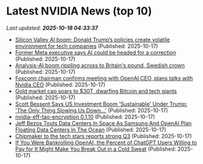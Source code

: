 # Latest NVIDIA News (top 10)
_Last updated: **2025-10-18 04:33:37**_

- [Silicon Valley AI boom: Donald Trump’s policies create volatile environment for tech companies](https://www.smh.com.au/technology/silicon-valley-s-trump-courtship-is-backfiring-spectacularly-20251014-p5n2a3.html) (Published: 2025-10-17)
- [Former Meta executive says AI could be headed for a correction](https://www.businessinsider.com/ex-meta-executive-nick-clegg-ai-bubble-headed-correction-2025-10) (Published: 2025-10-17)
- [Analysis-AI boom rippling across to Britain's pound, Swedish crown](https://finance.yahoo.com/news/analysis-ai-boom-rippling-across-040317512.html) (Published: 2025-10-17)
- [Foxconn chairman confirms meeting with OpenAI CEO, plans talks with Nvidia CEO](https://www.digitimes.com/news/a20251017PD218.html) (Published: 2025-10-17)
- [Gold market cap soars to $30T, dwarfing Bitcoin and tech giants](https://cointelegraph.com/news/gold-market-cap-soars-30-trillion-dwarfing-bitcoin-and-tech-giants) (Published: 2025-10-17)
- [Scott Bessent Says US Investment Boom 'Sustainable' Under Trump: 'The Only Thing Slowing Us Down...'](https://finance.yahoo.com/news/scott-bessent-says-us-investment-023111948.html) (Published: 2025-10-17)
- [nvidia-eff-tao-encryption 0.1.10](https://pypi.org/project/nvidia-eff-tao-encryption/0.1.10/) (Published: 2025-10-17)
- [Jeff Bezos Touts Data Centers In Space As Samsung And OpenAI Plan Floating Data Centers In The Ocean](https://finance.yahoo.com/news/jeff-bezos-touts-data-centers-013131234.html) (Published: 2025-10-17)
- [Chipmaker to the tech stars reports strong Q3](https://www.phonearena.com/news/top-foundry-reports-strong-earnings_id174860) (Published: 2025-10-17)
- [If You Were Bankrolling OpenAI, the Percent of ChatGPT Users Willing to Pay for It Might Make You Break Out in a Cold Sweat](https://biztoc.com/x/3cc7f935bf17c32e) (Published: 2025-10-17)

